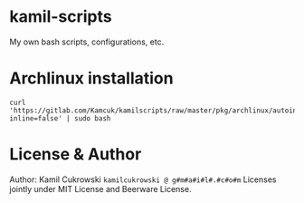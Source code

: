 # kamil-scripts

My own bash scripts, configurations, etc.  

# Archlinux installation

```
curl 'https://gitlab.com/Kamcuk/kamilscripts/raw/master/pkg/archlinux/autoinstall.sh?inline=false' | sudo bash
```

# License & Author

Author: Kamil Cukrowski `kamilcukrowski @ g#m#a#i#l#.#c#o#m`
Licenses jointly under MIT License and Beerware License.


